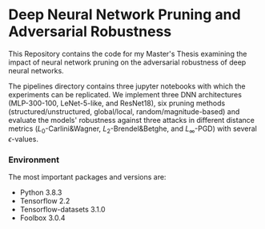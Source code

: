 # Deep Neural Network Pruning and Adversarial Robustness

This Repository contains the code for my Master's Thesis examining the impact of neural network pruning on the adversarial robustness of deep neural networks.

The pipelines directory contains three jupyter notebooks with which the experiments can be replicated. We implement three DNN architectures (MLP-300-100, LeNet-5-like, and ResNet18), six pruning methods (structured/unstructured, global/local, random/magnitude-based) and evaluate the models' robustness against three attacks in different distance metrics ($L_0$-Carlini&Wagner, $L_2$-Brendel&Betghe, and $L_\infty$-PGD) with several $\epsilon$-values. 

### Environment
The most important packages and versions are:
- Python 3.8.3
- Tensorflow 2.2
- Tensorflow-datasets 3.1.0
- Foolbox 3.0.4